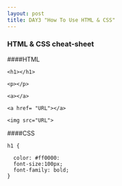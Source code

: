 ```yaml
---
layout: post
title: DAY3 "How To Use HTML & CSS"
---
```


### HTML & CSS cheat-sheet

####HTML

```
<h1></h1>  
```
```
<p></p>  
```
```
<a></a>  
```
```
<a href= "URL"></a>  
```
```
<img src="URL">  
```

####CSS

```
h1 {

  color: #ff0000:  
  font-size:100px;  
  font-family: bold;
}  
```
